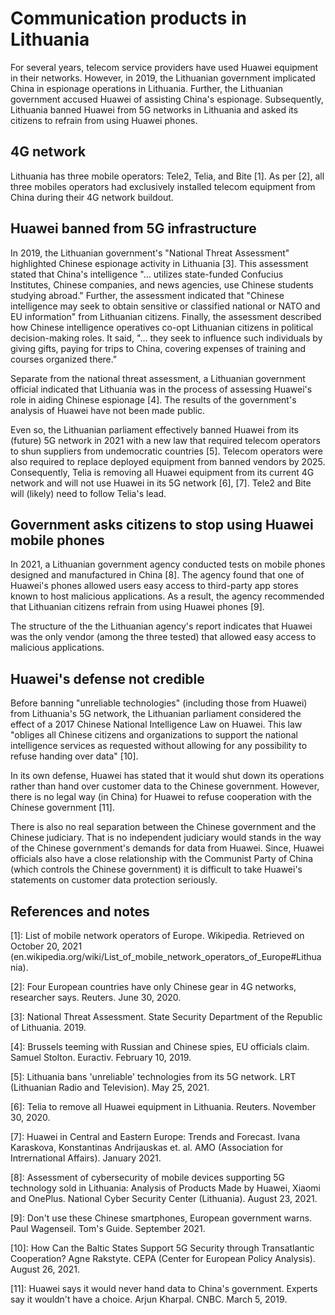 # Communication products in Lithuania
For several years, telecom service providers have used Huawei equipment in their networks. 
However, in 2019, the Lithuanian government implicated China in espionage operations in Lithuania.
Further, the Lithuanian government accused Huawei of assisting China's espionage.
Subsequently, Lithuania banned Huawei from 5G networks in Lithuania and asked its citizens to refrain from using Huawei phones.

## 4G network
Lithuania has three mobile operators: Tele2, Telia, and Bite \[1\].
As per \[2\], all three mobiles operators had exclusively installed telecom equipment from China during their 4G network buildout.

## Huawei banned from 5G infrastructure
In 2019, the Lithuanian government's "National Threat Assessment" highlighted Chinese espionage activity in Lithuania \[3\].
This assessment stated that China's intelligence "... utilizes state-funded Confucius Institutes, Chinese companies, and news agencies, use Chinese students studying abroad."
Further, the assessment indicated that "Chinese intelligence may seek to obtain sensitive or classified national or NATO and EU information" from Lithuanian citizens.
Finally, the assessment described how Chinese intelligence operatives co-opt Lithuanian citizens in political decision-making roles.
It said, "... they seek to influence such individuals by giving gifts, paying for trips to China, covering expenses of training and courses organized there."

Separate from the national threat assessment, a Lithuanian government official indicated that Lithuania was in the process of assessing Huawei's role in aiding Chinese espionage \[4\].
The results of the government's analysis of Huawei have not been made public.

Even so, the Lithuanian parliament effectively banned Huawei from its (future) 5G network in 2021 with a new law that required telecom operators to shun suppliers from undemocratic countries \[5\].
Telecom operators were also required to replace deployed equipment from banned vendors by 2025.
Consequently, Telia is removing all Huawei equipment from its current 4G network and will not use Huawei in its 5G network \[6\], \[7\].
Tele2 and Bite will (likely) need to follow Telia's lead.

## Government asks citizens to stop using Huawei mobile phones
In 2021, a Lithuanian government agency conducted tests on mobile phones designed and manufactured in China \[8\].
The agency found that one of Huawei's phones allowed users easy access to third-party app stores known to host malicious applications.
As a result, the agency recommended that Lithuanian citizens refrain from using Huawei phones \[9\].

The structure of the the Lithuanian agency's report indicates that Huawei was the only vendor (among the three tested) that allowed easy access to malicious applications.

## Huawei's defense not credible
Before banning "unreliable technologies" (including those from Huawei) from Lithuania's 5G network, the Lithuanian parliament considered the effect of a 2017 Chinese National Intelligence Law on Huawei.
This law "obliges all Chinese citizens and organizations to support the national intelligence services as requested without allowing for any possibility to refuse handing over data" \[10\].

In its own defense, Huawei has stated that it would shut down its operations rather than hand over customer data to the Chinese government.
However, there is no legal way (in China) for Huawei to refuse cooperation with the Chinese government \[11\].

There is also no real separation between the Chinese government and the Chinese judiciary.
That is no independent judiciary would stands in the way of the Chinese government's demands for data from Huawei.
Since, Huawei officials also have a close relationship with the Communist Party of China (which controls the Chinese government) it is difficult to take Huawei's statements on customer data protection seriously.

## References and notes
\[1\]: List of mobile network operators of Europe. Wikipedia. Retrieved on October 20, 2021 (en.wikipedia.org/wiki/List_of_mobile_network_operators_of_Europe#Lithuania).

\[2\]: Four European countries have only Chinese gear in 4G networks, researcher says. Reuters. June 30, 2020.

\[3\]: National Threat Assessment. State Security Department of the Republic of Lithuania. 2019.

\[4\]: Brussels teeming with Russian and Chinese spies, EU officials claim. Samuel Stolton. Euractiv. February 10, 2019.

\[5\]: Lithuania bans 'unreliable' technologies from its 5G network. LRT (Lithuanian Radio and Television). May 25, 2021.

\[6\]: Telia to remove all Huawei equipment in Lithuania. Reuters. November 30, 2020.

\[7\]: Huawei in Central and Eastern Europe: Trends and Forecast. Ivana Karaskova, Konstantinas Andrijauskas et. al. AMO (Association for Intrernational Affairs). January 2021.

\[8\]: Assessment of cybersecurity of mobile devices supporting 5G technology sold in Lithuania: Analysis of Products Made by Huawei, Xiaomi and OnePlus. National Cyber Security Center (Lithuania). August 23, 2021.

\[9\]: Don't use these Chinese smartphones, European government warns. Paul Wagenseil. Tom's Guide. September 2021. 

\[10\]: How Can the Baltic States Support 5G Security through Transatlantic Cooperation? Agne Rakstyte. CEPA (Center for European Policy Analysis). August 26, 2021.

\[11\]: Huawei says it would never hand data to China's government. Experts say it wouldn't have a choice. Arjun Kharpal. CNBC. March 5, 2019.